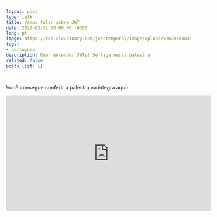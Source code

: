 ```yaml
---
layout: post
type: talk
title: Vamos falar sobre JWT
date: 2022-03-31 00:00:00 -0300
lang: pt
image: https://res.cloudinary.com/jesstemporal/image/upload/v1640360835/covers/palestra_kmgivn.png
tags:
- portugues
description: Quer entender JWTs? Se liga nessa palestra
related: false
posts_list: []

---
```

Você consegue conferir a palestra na íntegra aqui:

<iframe width="560" height="315" src="https://www.youtube.com/embed/rG_2ApMMT1A?start=923" title="YouTube video player" frameborder="0" allow="accelerometer; autoplay; clipboard-write; encrypted-media; gyroscope; picture-in-picture" allowfullscreen></iframe>